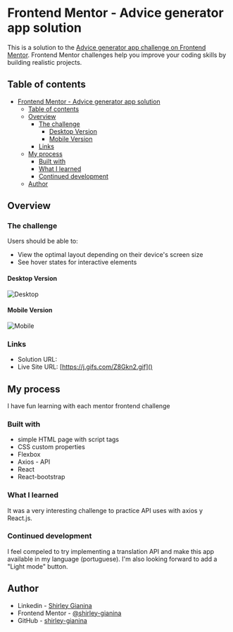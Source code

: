 # Frontend Mentor - Advice generator app solution

This is a solution to the [Advice generator app challenge on Frontend Mentor](https://www.frontendmentor.io/challenges/advice-generator-app-QdUG-13db). Frontend Mentor challenges help you improve your coding skills by building realistic projects.

## Table of contents

- [Frontend Mentor - Advice generator app solution](#frontend-mentor---advice-generator-app-solution)
  - [Table of contents](#table-of-contents)
  - [Overview](#overview)
    - [The challenge](#the-challenge)
      - [Desktop Version](#desktop-version)
      - [Mobile Version](#mobile-version)
    - [Links](#links)
  - [My process](#my-process)
    - [Built with](#built-with)
    - [What I learned](#what-i-learned)
    - [Continued development](#continued-development)
  - [Author](#author)

## Overview

### The challenge

Users should be able to:

- View the optimal layout depending on their device's screen size
- See hover states for interactive elements

#### Desktop Version 
![Desktop](https://gifs.com/embed/screen-mobile-gif-Z8Gkn2)

<!-- <img src='./images/Screen-desktop.mov' style='padding: 20px'/> -->

#### Mobile Version
![Mobile](https://gifs.com/embed/screen-mobile-gif-Z8Gkn2)


### Links

- Solution URL: []()
- Live Site URL: [https://j.gifs.com/Z8Gkn2.gif]()

## My process

I have fun learning with each mentor frontend challenge

### Built with

- simple HTML page with script tags
- CSS custom properties
- Flexbox
- Axios - API
- React
- React-bootstrap


### What I learned

<div>
  It was a very interesting challenge to practice API uses with axios y React.js.
</div>

### Continued development

I feel compeled to try implementing a translation API and make this app available in my language (portuguese). I'm also looking forward to add a "Light mode" button.

## Author

- Linkedin - [Shirley Gianina](https://www.linkedin.com/in/shirley-gianina/)
- Frontend Mentor - [@shirley-gianina](https://www.frontendmentor.io/profile/shirley-gianina)
- GitHub - [shirley-gianina](https://github.com/shirley-gianina)